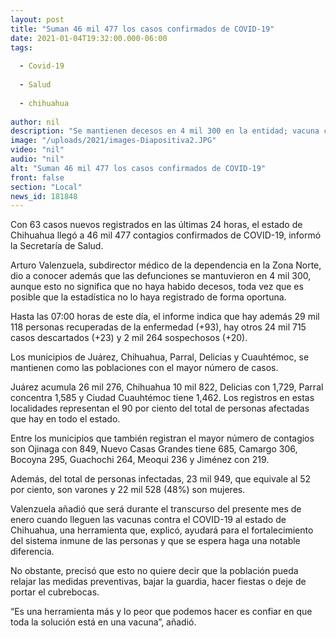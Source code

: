 ```yaml
---
layout: post
title: "Suman 46 mil 477 los casos confirmados de COVID-19"
date: 2021-01-04T19:32:00.000-06:00
tags:
  
  - Covid-19
  
  - Salud
  
  - chihuahua
  
author: nil
description: "Se mantienen decesos en 4 mil 300 en la entidad; vacuna contra Coronavirus llegará en el transcurso de enero y servirá como una herramienta más para combatir a la pandemia"
image: "/uploads/2021/images-Diapositiva2.JPG"
video: "nil"
audio: "nil"
alt: "Suman 46 mil 477 los casos confirmados de COVID-19"
front: false
section: "Local"
news_id: 181848
---
```


Con 63 casos nuevos registrados en las últimas 24 horas, el estado de Chihuahua llegó a 46 mil 477 contagios confirmados de COVID-19, informó la Secretaría de Salud.

Arturo Valenzuela, subdirector médico de la dependencia en la Zona Norte, dio a conocer además que las defunciones se mantuvieron en 4 mil 300, aunque esto no significa que no haya habido decesos, toda vez que es posible que la estadística no lo haya registrado de forma oportuna.

Hasta las 07:00 horas de este día, el informe indica que hay además 29 mil 118 personas recuperadas de la enfermedad (+93), hay otros 24 mil 715 casos descartados (+23) y  2 mil 264 sospechosos (+20).

Los municipios de Juárez, Chihuahua, Parral, Delicias y Cuauhtémoc, se mantienen como las poblaciones con el mayor número de casos.

Juárez acumula 26 mil 276, Chihuahua 10 mil 822, Delicias con 1,729, Parral concentra 1,585 y Ciudad Cuauhtémoc tiene 1,462. Los registros en estas localidades representan  el 90 por ciento del total de personas afectadas que hay en todo el estado.

Entre los municipios que también registran el mayor número de contagios son Ojinaga con 849, Nuevo Casas Grandes tiene 685, Camargo 306, Bocoyna 295, Guachochi 264, Meoqui 236 y Jiménez con 219.

Además, del total de personas infectadas, 23 mil 949, que equivale al 52 por ciento, son varones y 22 mil 528 (48%) son mujeres.

Valenzuela añadió que será durante el transcurso del presente mes de enero cuando lleguen las vacunas contra el COVID-19 al estado de Chihuahua, una herramienta que, explicó, ayudará para el fortalecimiento del sistema inmune de las personas y que se espera haga una notable diferencia.

No obstante, precisó que esto no quiere decir que la población pueda relajar las medidas preventivas, bajar la guardia, hacer fiestas o deje de portar el cubrebocas.

“Es una herramienta más y lo peor que podemos hacer es confiar en que toda la solución está en una vacuna”, añadió.